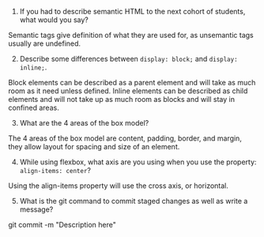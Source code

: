 1. If you had to describe semantic HTML to the next cohort of students, what would you say?

Semantic tags give definition of what they are used for, as unsemantic tags usually are undefined.

2. Describe some differences between ```display: block;``` and ```display: inline;```.

Block elements can be described as a parent element and will take as much room as it need unless defined.
Inline elements can be described as child elements and will not take up as much room as blocks and will stay in confined areas.

3. What are the 4 areas of the box model?

The 4 areas of the box model are content, padding, border, and margin, they allow layout for spacing and size of an element.

4. While using flexbox, what axis are you using when you use the property: ```align-items: center```?

Using the align-items property will use the cross axis, or horizontal.

5. What is the git command to commit staged changes as well as write a message?

git commit -m "Description here"

